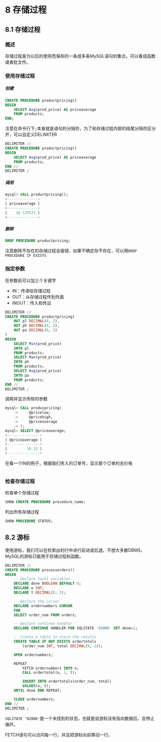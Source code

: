 # 8 存储过程

## 8.1 存储过程

### 概述

存储过程是为以后的使用而保存的一条或多条MySQL语句的集合。可以看成函数或者批文件。

### 使用存储过程

##### 创建

```sql
CREATE PROCEDURE productpricing()
BEGIN
    SELECT Avg(prod_price) AS priceaverage
    FROM products;
END;
```

注意在命令行下`;`本身就是语句的分隔符，为了和存储过程内部的结尾分隔符区分开，可以自定义DELIMITER

```sql
DELIMITER //
CREATE PROCEDURE productpricing()
BEGIN
    SELECT Avg(prod_price) AS priceaverage
    FROM products;
END //
DELIMITER ;
```

##### 调用

```sql
mysql> CALL productpricing();
+--------------+
| priceaverage |
+--------------+
|    16.133571 |
+--------------+
```

##### 删除

```sql
DROP PROCEDURE productpricing;
```

注意删除不存在的存储过程会报错，如果不确定存不存在，可以用`DROP PROCEDURE IF EXISTS`

### 指定参数

在参数前可以加三个关键字

- IN：传递给存储过程
- OUT：从存储过程传到外面
- INOUT：传入和传出

```sql
DELIMITER //
CREATE PROCEDURE productpricing(
    OUT pl DECIMAL(8, 2),
    OUT ph DECIMAL(8, 2),
    OUT pa DECIMAL(8, 2)
)
BEGIN
    SELECT Min(prod_price)
    INTO pl
    FROM products;
    SELECT Max(prod_price)
    INTO ph
    FROM products;
    SELECT Avg(prod_price)
    INTO pa
    FROM products;
END //
DELIMITER ;
```

调用并显示传除的参数

```sql
mysql> CALL producpricing(
    ->     @pricelow,
    ->     @pricehigh,
    ->     @priceaverage
    -> );
mysql> SELECT @priceaverage;
+---------------+
| @priceaverage |
+---------------+
|         16.13 |
+---------------+
```

在看一个IN的例子，根据我们传入的订单号，显示那个订单的总价格

```sql

```

### 检查存储过程

检查单个存储过程

```sql
SHOW CREATE PROCEDURE procedure_name;
```

列出所有存储过程

```sql
SHOW PROCEDURE STATUS;
```

## 8.2 游标

使用游标，我们可以在检索出的行中进行前进或后退。不想大多数DBMS，MySQL的游标只能用于存储过程和函数。

```sql
DELIMITER //
CREATE PROCEDURE processorders()
BEGIN
    -- Declare local variables
    DECLARE done BOOLEAN DEFAULT 0;
    DECLARE o INT;
    DECLARE t DECIMAL(8, 2);

    -- Declare the cursor
    DECLARE ordernumbers CURSOR
    FOR
    SELECT order_num FROM orders;

    -- Declare continue handler
    DECLARE CONTINUE HANDLER FOR SQLSTATE '02000' SET done=1;

    -- Create a table to store the results
    CREATE TABLE IF NOT EXISTS ordertotals
        (order_num INT, total DECIMAL(8, 2));

    OPEN ordernumbers;

    REPEAT
        FETCH ordernumbers INTO o;
        CALL ordertotal(o, 1, t);

        INSERT INTO ordertotals(order_num, total)
        VALUES(o, t);
    UNTIL done END REPEAT;

    CLOSE ordernumbers;
END //
DELIMITER ;
```

`SQLSTATE '02000'`是一个未找到的状态，也就是说游标没有指向数据后，会停止循环。

FETCH语句可以访问每一行，并且把游标向前移动一行。
